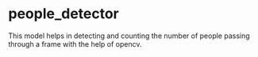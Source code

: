 # people_detector
This model helps in detecting and counting the number of people passing through a frame with the help of opencv.
